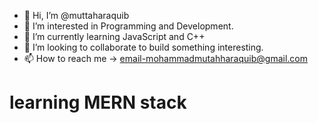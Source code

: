 - 👋 Hi, I’m @muttaharaquib 
- 👀 I’m interested in Programming and Development.
- 🌱 I’m currently learning JavaScript and C++
- 💞️ I’m looking to collaborate to build something interesting.
- 📫 How to reach me -> email-mohammadmutahharaquib@gmail.com

# learning MERN stack 
<!---
muttaharaquib/muttaharaquib is a ✨ special ✨ repository because its `README.md` (this file) appears on your GitHub profile.
You can click the Preview link to take a look at your changes.
--->
